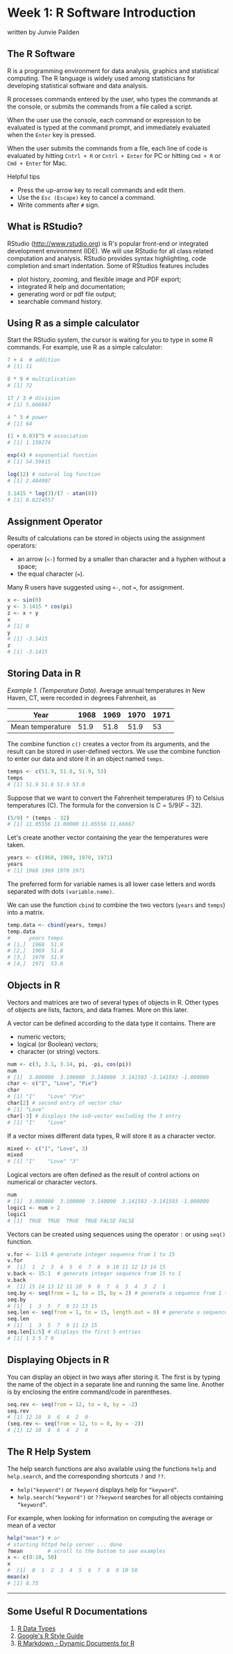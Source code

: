 Week 1: R Software Introduction
================
written by Junvie Pailden

The R Software
--------------

R is a programming environment for data analysis, graphics and statistical computing. The R language is widely used among statisticians for developing statistical software and data analysis.

R processes commands entered by the user, who types the commands at the console, or submits the commands from a file called a script.

When the user use the console, each command or expression to be evaluated is typed at the command prompt, and immediately evaluated when the `Enter` key is pressed.

When the user submits the commands from a file, each line of code is evaluated by hitting `Cntrl + R` or `Cntrl + Enter` for PC or hitting `Cmd + R` or `Cmd + Enter` for Mac.

Helpful tips

-   Press the up-arrow key to recall commands and edit them.
-   Use the `Esc (Escape)` key to cancel a command.
-   Write comments after `#` sign.

What is RStudio?
----------------

RStudio (<http://www.rstudio.org>) is R's popular front-end or integrated development environment (IDE). We will use RStudio for all class related computation and analysis. RStudio provides syntax highlighting, code completion and smart indentation. Some of RStudios features includes

-   plot history, zooming, and flexible image and PDF export;
-   integrated R help and documentation;
-   generating word or pdf file output;
-   searchable command history.

Using R as a simple calculator
------------------------------

Start the RStudio system, the cursor is waiting for you to type in some R commands. For example, use R as a simple calculator:

``` r
7 + 4  # addition
# [1] 11

8 * 9 # multiplication
# [1] 72

17 / 3 # division
# [1] 5.666667

4 ^ 3 # power
# [1] 64

(1 + 0.03)^5 # association
# [1] 1.159274

exp(4) # exponential function
# [1] 54.59815

log(12) # natural log function
# [1] 2.484907

3.1415 * log(3)/(7 - atan(8))
# [1] 0.6214557
```

Assignment Operator
-------------------

Results of calculations can be stored in objects using the assignment operators:

-   an arrow (`<-`) formed by a smaller than character and a hyphen without a space;
-   the equal character (`=`).

Many R users have suggested using `<-`, not `=`, for assignment.

``` r
x <- sin(0)
y <- 3.1415 * cos(pi)
z <- x + y
x
# [1] 0
y
# [1] -3.1415
z
# [1] -3.1415
```

Storing Data in R
-----------------

*Example 1. (Temperature Data).* Average annual temperatures in New Haven, CT, were recorded in degrees Fahrenheit, as

| Year             | 1968 | 1969 | 1970 | 1971 |
|------------------|------|------|------|------|
| Mean temperature | 51.9 | 51.8 | 51.9 | 53   |

The combine function `c()` creates a vector from its arguments, and the result can be stored in user-defined vectors. We use the combine function to enter our data and store it in an object named `temps`.

``` r
temps <- c(51.9, 51.8, 51.9, 53)
temps
# [1] 51.9 51.8 51.9 53.0
```

Suppose that we want to convert the Fahrenheit temperatures (F) to Celsius temperatures (C). The formula for the conversion is *C* = 5/9(*F* − 32).

``` r
(5/9) * (temps - 32)
# [1] 11.05556 11.00000 11.05556 11.66667
```

Let's create another vector containing the year the temperatures were taken.

``` r
years <- c(1968, 1969, 1970, 1971)
years
# [1] 1968 1969 1970 1971
```

The preferred form for variable names is all lower case letters and words separated with dots `(variable.name)`.

We can use the function `cbind` to combine the two vectors (`years` and `temps`) into a matrix.

``` r
temp.data <- cbind(years, temps)
temp.data
#      years temps
# [1,]  1968  51.9
# [2,]  1969  51.8
# [3,]  1970  51.9
# [4,]  1971  53.0
```

Objects in R
------------

Vectors and matrices are two of several types of objects in R. Other types of objects are lists, factors, and data frames. More on this later.

A vector can be defined according to the data type it contains. There are

-   numeric vectors;
-   logical (or Boolean) vectors;
-   character (or string) vectors.

``` r
num <- c(3, 3.1, 3.14, pi, -pi, cos(pi))
num
# [1]  3.000000  3.100000  3.140000  3.141593 -3.141593 -1.000000
char <- c("I", "Love", "Pie")
char
# [1] "I"    "Love" "Pie"
char[2] # second entry of vector char
# [1] "Love"
char[-3] # displays the sub-vector excluding the 3 entry
# [1] "I"    "Love"
```

If a vector mixes different data types, R will store it as a character vector.

``` r
mixed <- c("I", "Love", 3)
mixed
# [1] "I"    "Love" "3"
```

Logical vectors are often defined as the result of control actions on numerical or character vectors.

``` r
num
# [1]  3.000000  3.100000  3.140000  3.141593 -3.141593 -1.000000
logic1 <- num > 2
logic1
# [1]  TRUE  TRUE  TRUE  TRUE FALSE FALSE
```

Vectors can be created using sequences using the operator `:` or using `seq()` function.

``` r
v.for <- 1:15 # generate integer sequence from 1 to 15
v.for
#  [1]  1  2  3  4  5  6  7  8  9 10 11 12 13 14 15
v.back <- 15:1  # generate integer sequence from 15 to 1
v.back
#  [1] 15 14 13 12 11 10  9  8  7  6  5  4  3  2  1
seq.by <- seq(from = 1, to = 15, by = 2) # generate a sequence from 1 to 15 incremented by 2
seq.by
# [1]  1  3  5  7  9 11 13 15
seq.len <- seq(from = 1, to = 15, length.out = 8) # generate a sequence from 1 to 15 of length 8
seq.len
# [1]  1  3  5  7  9 11 13 15
seq.len[1:5] # displays the first 5 entries
# [1] 1 3 5 7 9
```

Displaying Objects in R
-----------------------

You can display an object in two ways after storing it. The first is by typing the name of the object in a separate line and running the same line. Another is by enclosing the entire command/code in parentheses.

``` r
seq.rev <- seq(from = 12, to = 0, by = -2) 
seq.rev 
# [1] 12 10  8  6  4  2  0
(seq.rev <- seq(from = 12, to = 0, by = -2)) 
# [1] 12 10  8  6  4  2  0
```

The R Help System
-----------------

The help search functions are also available using the functions `help` and `help.search`, and the corresponding shortcuts `?` and `??`.

-   `help("keyword")` or `?keyword` displays help for `“keyword”`.
-   `help.search("keyword")` or `??keyword` searches for all objects containing `“keyword”`.

For example, when looking for information on computing the average or mean of a vector

``` r
help("mean") # or
# starting httpd help server ... done
?mean        # scroll to the bottom to see examples
x <- c(0:10, 50)
x
#  [1]  0  1  2  3  4  5  6  7  8  9 10 50
mean(x)
# [1] 8.75
```

------------------------------------------------------------------------

Some Useful R Documentations
----------------------------

1.  [R Data Types](https://www.statmethods.net/input/datatypes.html)
2.  [Google's R Style Guide](https://google.github.io/styleguide/Rguide.xml)
3.  [R Markdown - Dynamic Documents for R](https://support.rstudio.com/hc/en-us/articles/205368677-R-Markdown-Dynamic-Documents-for-R)
